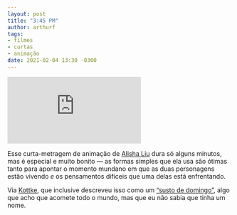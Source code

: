 ```yaml
---
layout: post
title: "3:45 PM"
author: arthurf
tags:
- filmes
- curtas
- animação
date: 2021-02-04 13:30 -0300
---
```

<iframe title="vimeo-player" src="https://player.vimeo.com/video/501958307" class="full-width" frameborder="0" allowfullscreen></iframe>

Esse curta-metragem de animação de [Alisha Liu](https://alishaliu.com/) dura só alguns minutos, mas é especial e muito bonito — as formas simples que ela usa são ótimas tanto para apontar o momento mundano em que as duas personagens estão vivendo *e* os pensamentos difíceis que uma delas está enfrentando.

Via [Kottke](https://kottke.org/21/02/345-pm), que inclusive descreveu isso como um [“susto de domingo”](https://www.theatlantic.com/family/archive/2020/02/sunday-scaries-anxiety-workweek/606289/), algo que acho que acomete todo o mundo, mas que eu não sabia que tinha um nome.
